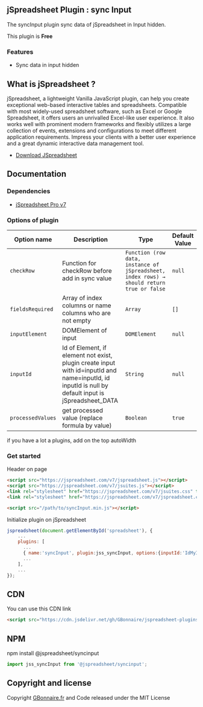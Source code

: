 ## jSpreadsheet Plugin : sync Input

The syncInput plugin sync data of jSpreadsheet in Input hidden.

This plugin is **Free**


### Features

- Sync data in input hidden


## What is jSpreadsheet ?

jSpreadsheet, a lightweight Vanilla JavaScript plugin, can help you create exceptional web-based interactive tables and spreadsheets. Compatible with most widely-used spreadsheet software, such as Excel or Google Spreadsheet, it offers users an unrivalled Excel-like user experience. It also works well with prominent modern frameworks and flexibly utilizes a large collection of events, extensions and configurations to meet different application requirements. Impress your clients with a better user experience and a great dynamic interactive data management tool.

- [Download JSpreadsheet](https://www.jspreadsheet.com)

## Documentation

### Dependencies

- [jSpreadsheet Pro v7](https://www.jspreadsheet.com/v7) 

### Options of plugin

<table>
	<thead>
		<tr>
			<th>Option name</th>
			<th>Description</th>
			<th>Type</th>
			<th>Default Value</th>
		</tr>
	</thead>
	<tbody>
		<tr>
			<td><code>checkRow</code></td>
			<td>Function for checkRow before add in sync value </td>
			<td><code>Function (row data, instance of jSpreadsheet, index rows) &rarr; should return true or false</code></td>
			<td><code>null</code></td>
		</tr>
		<tr>
			<td><code>fieldsRequired</code></td>
			<td>Array of index columns or name columns who are not empty</td>
			<td><code>Array</code></td>
			<td><code>[]</code></td>
		</tr>
		<tr>
			<td><code>inputElement</code></td>
			<td>DOMElement of input</td>
			<td><code>DOMElement</code></td>
			<td><code>null</code></td>
		</tr>
		<tr>
			<td><code>inputId</code></td>
			<td>Id of Element, if element not exist, plugin create input with id=inputId and name=inputId, id inputId is null by default input is jSpreadsheet_DATA</td>
			<td><code>String</code></td>
			<td><code>null</code></td>
		</tr>
		<tr>
			<td><code>processedValues</code></td>
			<td>get processed value (replace formula by value)</td>
			<td><code>Boolean</code></td>
			<td><code>true</code></td>
		</tr>
	</tbody>
</table>

if you have a lot a plugins, add on the top autoWidth
### Get started

Header on page
```HTML
<script src="https://jspreadsheet.com/v7/jspreadsheet.js"></script>
<script src="https://jspreadsheet.com/v7/jsuites.js"></script>
<link rel="stylesheet" href="https://jspreadsheet.com/v7/jsuites.css" type="text/css" />
<link rel="stylesheet" href="https://jspreadsheet.com/v7/jspreadsheet.css" type="text/css" />

<script src="/path/to/syncInput.min.js"></script>
```

Initialize plugin on jSpreadsheet
```JavaScript
jspreadsheet(document.getElementById('spreadsheet'), {
	...
	plugins: [
      ...
      { name:'syncInput', plugin:jss_syncInput, options:{inputId:'IdMyInput'} },
      ...  
    ],
    ...
});
```


## CDN

You can use this CDN link

```HTML
<script src="https://cdn.jsdelivr.net/gh/GBonnaire/jspreadsheet-plugins-and-editors@latest/plugins/dist/syncInput.min.js"></script>
```

## NPM
npm install @jspreadsheet/syncinput
```javascript
import jss_syncInput from '@jspreadsheet/syncinput';
```

## Copyright and license

Copyright [GBonnaire.fr](https://www.gbonnaire.fr) and Code released under the MIT License
